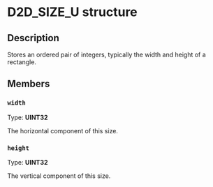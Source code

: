# D2D_SIZE_U structure

## Description

Stores an ordered pair of integers, typically the width and height of a rectangle.

## Members

### `width`

Type: **UINT32**

The horizontal component of this size.

### `height`

Type: **UINT32**

The vertical component of this size.